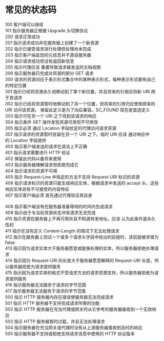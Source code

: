 # 常见的状态码
100	客户端可以继续 <br>
101	指示服务器正根据 Upgrade 头切换协议<br>
200	请求正常成功<br>
201	指示请求成功并在服务器上创建了一个新资源<br>
202	指示已接受请求进行处理但处理尚未完成<br>
203	指示客户端呈现的元信息并不源自服务器<br>
204	指示请求成功但没有返回新信息<br>
205	指示代理应该 重置导致请求被发送的文档视图<br>
206	指示服务器已完成对资源的部分 GET 请求<br>
300	请求的资源对应于表示形式集合中的某种表示形式，每种表示形式都有自己的特定位置<br>
301	指示已经将资源永久地移动到了某个新位置，并且将来的引用应将新 URI 用于其请求<br>
302	指示已经将资源暂时地移动到了另一个位置，但将来的引用仍应使用原来的 URI 访问该资源。 保留此定义是为了向后兼容。SC_FOUND 现在是首选定义<br>
303	指示可在另一个 URI 之下找到该请求的响应<br>
304	指示条件 GET 操作发现资源可用但不可修改<br>
305	指示必须 通过 Location 字段给定的代理访问请求资源<br>
307	指示请求的资源暂时驻留在另一个 URI 之下。临时 URI 应该 通过响应中的 Location 字段提供<br>
400	指示客户端发送的请求在语法上不正确<br>
401	指示请求需要进行 HTTP 验证<br>
402	保留此代码以备将来使用<br>
403	指示服务器理解请求但拒绝完成它<br>
404	指示请求的资源不可用<br>
405	指示 Request-Line 中指定的方法不支持 Request-URI 标识的资源<br>
406	指示请求标识的资源只能生成响应实体，根据请求中发送的 accept 头，这些响应实体具有不可接受的内容特征<br>
407	指示客户端必须 首先通过代理验证其自身<br><br>
408	指示客户端没有在服务器准备等待的时间内生成请求<br>
409	指示由于与当前资源状态冲突请求无法完成<br>
410	指示资源在服务器上不再可用并且不知道转发地址。应该 认为此条件是永久性的<br>
411	指示在没有定义 Content-Length 的情况下无法处理请求<br>
412	指示在服务器上测试一个或多个请求头字段中给出的前提时，该前提被求值为 false<br>
413	指示因为请求实体大于服务器愿意或能够处理的实体，所以服务器拒绝处理请求<br>
414	指示因为 Request-URI 的长度大于服务器愿意解释的 Request-URI 长度，所以服务器拒绝为请求提供服务<br>
415	指示因为请求实体的格式不受请求方法的请求资源支持，所以服务器拒绝为请求提供服务<br>
416	指示服务器无法服务于请求的字节范围<br>
417	指示服务器无法服务于请求的字节范围<br>
500	指示 HTTP 服务器内存在错误使服务器无法完成请求<br>
501	指示 HTTP 服务器不支持完成请求所需的功能<br>
502	指示 HTTP 服务器在充当代理或网关时从它参考的服务器接收到一个无效响应<br>
503	指示 HTTP 服务器暂时过载，并且无法处理请求<br>
504	指示服务器在充当网关或代理时没有从上游服务器接收到及时的响应<br>
505	指示服务器不支持或拒绝支持请求消息中使用的 HTTP 协议版本<br>
<br>
